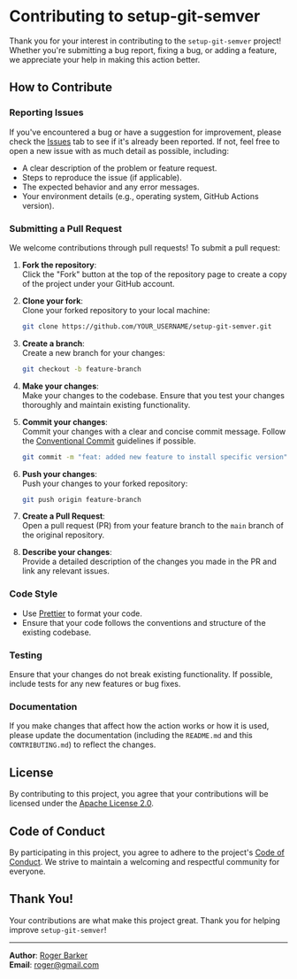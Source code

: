 # Contributing to setup-git-semver

Thank you for your interest in contributing to the `setup-git-semver` project! Whether you're submitting a bug report, fixing a bug, or adding a feature, we appreciate your help in making this action better.

## How to Contribute

### Reporting Issues

If you've encountered a bug or have a suggestion for improvement, please check the [Issues](https://github.com/DJ-BBot/setup-git-semver/issues) tab to see if it's already been reported. If not, feel free to open a new issue with as much detail as possible, including:

- A clear description of the problem or feature request.
- Steps to reproduce the issue (if applicable).
- The expected behavior and any error messages.
- Your environment details (e.g., operating system, GitHub Actions version).

### Submitting a Pull Request

We welcome contributions through pull requests! To submit a pull request:

1. **Fork the repository**:  
   Click the "Fork" button at the top of the repository page to create a copy of the project under your GitHub account.
   
2. **Clone your fork**:  
   Clone your forked repository to your local machine:
   ```bash
   git clone https://github.com/YOUR_USERNAME/setup-git-semver.git
   ```

3. **Create a branch**:  
   Create a new branch for your changes:
   ```bash
   git checkout -b feature-branch
   ```

4. **Make your changes**:  
   Make your changes to the codebase. Ensure that you test your changes thoroughly and maintain existing functionality.

5. **Commit your changes**:  
   Commit your changes with a clear and concise commit message. Follow the [Conventional Commit](https://www.conventionalcommits.org/) guidelines if possible.
   ```bash
   git commit -m "feat: added new feature to install specific version"
   ```

6. **Push your changes**:  
   Push your changes to your forked repository:
   ```bash
   git push origin feature-branch
   ```

7. **Create a Pull Request**:  
   Open a pull request (PR) from your feature branch to the `main` branch of the original repository.

8. **Describe your changes**:  
   Provide a detailed description of the changes you made in the PR and link any relevant issues.

### Code Style

- Use [Prettier](https://prettier.io/) to format your code.
- Ensure that your code follows the conventions and structure of the existing codebase.

### Testing

Ensure that your changes do not break existing functionality. If possible, include tests for any new features or bug fixes.

### Documentation

If you make changes that affect how the action works or how it is used, please update the documentation (including the `README.md` and this `CONTRIBUTING.md`) to reflect the changes.

## License

By contributing to this project, you agree that your contributions will be licensed under the [Apache License 2.0](https://github.com/DJ-BBot/setup-git-semver?tab=Apache-2.0-1-ov-file#readme).

## Code of Conduct

By participating in this project, you agree to adhere to the project's [Code of Conduct](CODE_OF_CONDUCT.md). We strive to maintain a welcoming and respectful community for everyone.

## Thank You!

Your contributions are what make this project great. Thank you for helping improve `setup-git-semver`!

---

**Author**: [Roger Barker](https://github.com/DJ-BBot)  
**Email**: [roger@gmail.com](mailto:roger@pandaswhocode.com)

